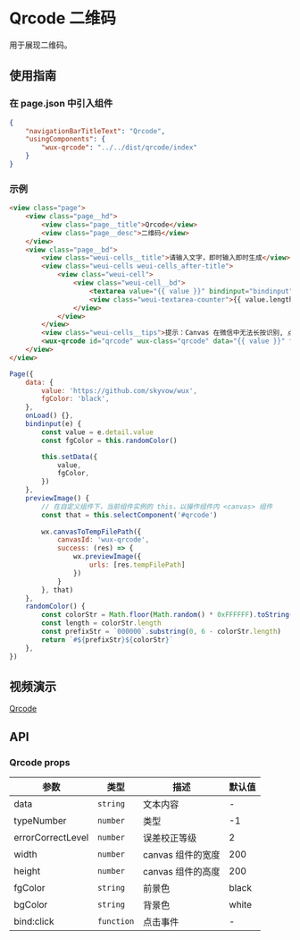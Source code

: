# Qrcode 二维码

用于展现二维码。

## 使用指南

### 在 page.json 中引入组件

```json
{
    "navigationBarTitleText": "Qrcode",
    "usingComponents": {
        "wux-qrcode": "../../dist/qrcode/index"
    }
}
```

### 示例

```html
<view class="page">
    <view class="page__hd">
        <view class="page__title">Qrcode</view>
        <view class="page__desc">二维码</view>
    </view>
    <view class="page__bd">
        <view class="weui-cells__title">请输入文字，即时输入即时生成</view>
        <view class="weui-cells weui-cells_after-title">
            <view class="weui-cell">
                <view class="weui-cell__bd">
                    <textarea value="{{ value }}" bindinput="bindinput" class="weui-textarea" placeholder="支持文本、网址和电子邮箱" style="height: 4.2em" maxlength="300" />
                    <view class="weui-textarea-counter">{{ value.length }}/300</view>
                </view>
            </view>
        </view>
        <view class="weui-cells__tips">提示：Canvas 在微信中无法长按识别, 点击图片进入保存页面长按图片可以保存</view>
        <wux-qrcode id="qrcode" wux-class="qrcode" data="{{ value }}" fg-color="{{ fgColor }}" width="200" height="200" bind:click="previewImage" />
    </view>
</view>
```

```js
Page({
    data: {
        value: 'https://github.com/skyvow/wux',
        fgColor: 'black',
    },
    onLoad() {},
    bindinput(e) {
        const value = e.detail.value
        const fgColor = this.randomColor()

        this.setData({
            value,
            fgColor,
        })
    },
    previewImage() {
        // 在自定义组件下，当前组件实例的 this，以操作组件内 <canvas> 组件
        const that = this.selectComponent('#qrcode')
        
        wx.canvasToTempFilePath({
            canvasId: 'wux-qrcode',
            success: (res) => {
                wx.previewImage({
                    urls: [res.tempFilePath]
                })
            }
        }, that)
    },
    randomColor() {
        const colorStr = Math.floor(Math.random() * 0xFFFFFF).toString(16).toUpperCase()
        const length = colorStr.length
        const prefixStr = `000000`.substring(0, 6 - colorStr.length)
        return `#${prefixStr}${colorStr}`
    },
})
```

## 视频演示

[Qrcode](./_media/qrcode.mp4 ':include :type=iframe width=375px height=667px')

## API

### Qrcode props

| 参数 | 类型 | 描述 | 默认值 |
| --- | --- | --- | --- |
| data | `string` | 文本内容 | - |
| typeNumber | `number` | 类型 | -1 |
| errorCorrectLevel | `number` | 误差校正等级 | 2 |
| width | `number` | canvas 组件的宽度 | 200 |
| height | `number` | canvas 组件的高度 | 200 |
| fgColor | `string` | 前景色 | black |
| bgColor | `string` | 背景色 | white |
| bind:click | `function` | 点击事件 | - |